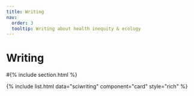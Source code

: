 ```yaml
---
title: Writing
nav:
  order: 3
  tooltip: Writing about health inequity & ecology
---
```


# <i class="fa-solid fa-pen-nib"></i>Writing
#{% include section.html %}

{%
  include list.html
  data="sciwriting"
  component="card"
  style="rich"
%}
